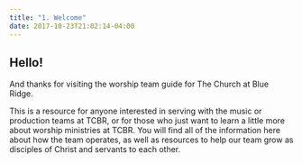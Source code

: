 ```yaml
---
title: "1. Welcome"
date: 2017-10-23T21:02:14-04:00
---
```


## Hello!
And thanks for visiting the worship team guide for The Church at Blue Ridge.

This is a resource for anyone interested in serving with the music or production teams at TCBR, or for those who just want to learn a little more about worship ministries at TCBR. You will find all of the information here about how the team operates, as well as resources to help our team grow as disciples of Christ and servants to each other.